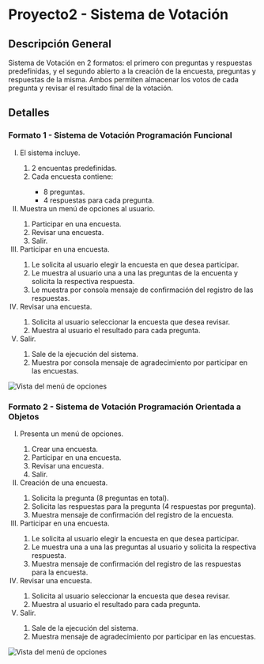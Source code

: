 <h1>Proyecto2 - Sistema de Votación</h1>
<h2>Descripción General</h2>
Sistema de Votación en 2 formatos: el primero con preguntas y respuestas predefinidas, y el segundo abierto a la creación de la encuesta, preguntas y respuestas de la misma.
Ambos permiten almacenar los votos de cada pregunta y revisar el resultado final de la votación.
<h2>Detalles</h2>
<h3>Formato 1 - Sistema de Votación Programación Funcional</h3>
<ol type="I">
  <li>El sistema incluye.</li>
    <ol type="1">
      <li>2 encuentas predefinidas.</li>
      <li>Cada encuesta contiene:</li>
        <ul>
          <li>8 preguntas.</li>
          <li>4 respuestas para cada pregunta.</li>
        </ul>
    </ol>
  <li>Muestra un menú de opciones al usuario.</li>
    <ol type="1">
      <li>Participar en una encuesta.</li>
      <li>Revisar una encuesta.</li>
      <li>Salir.</li>
    </ol>
  <li>Participar en una encuesta.</li>
    <ol type="1">
      <li>Le solicita al usuario elegir la encuesta en que desea participar.</li>
      <li>Le muestra al usuario una a una las preguntas de la encuenta y solicita la respectiva respuesta.</li>
      <li>Le muestra por consola mensaje de confirmación del registro de las respuestas.</li>
    </ol>
  <li>Revisar una encuesta.</li>
    <ol type="1">
      <li>Solicita al usuario seleccionar la encuesta que desea revisar.</li>
      <li>Muestra al usuario el resultado para cada pregunta.</li>
    </ol>
  <li>Salir.</li>
    <ol type="1">
      <li>Sale de la ejecución del sistema.</li>
      <li>Muestra por consola mensaje de agradecimiento por participar en las encuestas.</li>
    </ol>
</ol>
<img src="https://github.com/user-attachments/assets/3cad7cc4-62b3-4870-ac6d-367c66f82ced" alt="Vista del menú de opciones">
<h3>Formato 2 - Sistema de Votación Programación Orientada a Objetos</h3>
<ol type="I">
  <li>Presenta un menú de opciones.</li>
    <ol type="1">
      <li>Crear una encuesta.</li>
      <li>Participar en una encuesta.</li>
      <li>Revisar una encuesta.</li>
      <li>Salir.</li>
    </ol>
  <li>Creación de una encuesta.</li>
    <ol type="1">
      <li>Solicita la pregunta (8 preguntas en total).</li>
      <li>Solicita las respuestas para la pregunta (4 respuestas por pregunta).</li>
      <li>Muestra mensaje de confirmación del registro de la encuesta.</li>
    </ol>
  <li>Participar en una encuesta.</li>
    <ol type="1">
      <li>Le solicita al usuario elegir la encuesta en que desea participar.</li>
      <li>Le muestra una a una las preguntas al usuario y solicita la respectiva respuesta.</li>
      <li>Muestra mensaje de confirmación del registro de las respuestas para la encuesta.</li>
    </ol>
  <li>Revisar una encuesta.</li>
    <ol type="1">
      <li>Solicita al usuario seleccionar la encuesta que desea revisar.</li>
      <li>Muestra al usuario el resultado para cada pregunta.</li>
    </ol>
  <li>Salir.</li>
    <ol type="1">
      <li>Sale de la ejecución del sistema.</li>
      <li>Muestra mensaje de agradecimiento por participar en las encuestas.</li>
    </ol>
</ol>
<img src=https://github.com/user-attachments/assets/b2595060-e619-49aa-943b-cf21bfa2b614  alt="Vista del menú de opciones">


